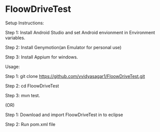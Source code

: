 # FloowDriveTest


Setup Instructions:

Step 1: Install Android Studio and set Android envionment in Environment variables.

Step 2: Install Genymotion(an Emulator for personal use)

Step 3: Install Appium for windows.


Usage:

Step 1: git clone https://github.com/vvidyasagar1/FloowDriveTest.git

Step 2: cd FloowDriveTest

Step 3: mvn test.

(OR)

Step 1: 
Download and import FloowDriveTest in to eclipse

Step 2:
Run pom.xml file











